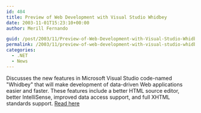 ```yaml
---
id: 484
title: Preview of Web Development with Visual Studio Whidbey
date: 2003-11-01T15:23:10+00:00
author: Merill Fernando

guid: /post/2003/11/Preview-of-Web-Development-with-Visual-Studio-Whidbey.aspx
permalink: /2003/11/preview-of-web-development-with-visual-studio-whidbey/
categories:
  - .NET
  - News
---
```

<body xmlns="http://www.w3.org/1999/xhtml">
    <p>
        Discusses the new features in Microsoft Visual Studio code-named "Whidbey" that will
        make development of data-driven Web applications easier and faster. These features
        include a better HTML source editor, better IntelliSense, improved data access support,
        and full XHTML standards support. <a href="http://msdn.microsoft.com/asp.net/whidbey/default.aspx?pull=/library/en-us/dnaspp/html/WebDevInWhidbey.asp">Read
        here</a>
    </p>
</body>
